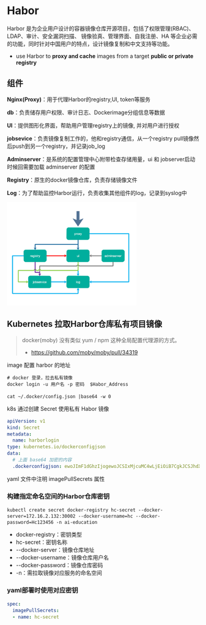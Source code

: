 # Habor

Harbor 是为企业用户设计的容器镜像仓库开源项目，包括了权限管理(RBAC)、LDAP、审计、安全漏洞扫描、 镜像验真、管理界面、自我注册、HA 等企业必需的功能，同时针对中国用户的特点，设计镜像复制和中文支持等功能。

- use Harbor to **proxy and cache** images from a target **public or private registry**

## 组件

**Nginx(Proxy)**：用于代理Harbor的registry,UI, token等服务 

**db**：负责储存用户权限、审计日志、Dockerimage分组信息等数据

**UI**：提供图形化界面，帮助用户管理registry上的镜像, 并对用户进行授权 

**jobsevice**：负责镜像复制工作的，他和registry通信，从一个registry pull镜像然后push到另一个registry，并记录job_log 

**Adminserver**：是系统的配置管理中心附带检查存储用量，ui 和 jobserver启动时候回需要加载 adminserver 的配置

**Registry**：原生的docker镜像仓库，负责存储镜像文件

**Log**：为了帮助监控Harbor运行，负责收集其他组件的log，记录到syslog中

<img src=".pics/habor/habor.png" alt="img" style="zoom: 33%;" />

## Kubernetes 拉取Harbor仓库私有项目镜像

> docker(moby) 没有类似 yum / npm 这种全局配置代理源的方式。
>
> - https://github.com/moby/moby/pull/34319

image 配置 harbor 的地址

```shell
# docker 登录，拉去私有镜像
docker login -u 用户名 -p 密码  $Habor_Address

cat ~/.docker/config.json |base64 -w 0
```

k8s 通过创建  Secret 使用私有 Habor 镜像

```yaml
apiVersion: v1
kind: Secret
metadata:
  name: harborlogin
type: kubernetes.io/dockerconfigjson
data:
  # 上面 base64 加密的内容
  .dockerconfigjson: ewoJImF1dGhzIjogewoJCSIxMjcuMC4wLjEiOiB7CgkJCSJhdXRoIjo...
```

yaml 文件中注明 imagePullSecrets 属性



### 构建指定命名空间的Harbor仓库密钥

```shell
kubectl create secret docker-registry hc-secret --docker-server=172.16.2.132:30002 --docker-username=hc --docker-password=Hc123456 -n ai-education
```

- docker-registry：密钥类型
- hc-secret：密钥名称
- --docker-server：镜像仓库地址
- --docker-username：镜像仓库用户名
- --docker-password：镜像仓库密码
- -n：需拉取镜像对应服务的命名空间

### yaml部署时使用对应密钥

```yaml
spec:
  imagePullSecrets:
  - name: hc-secret
```

